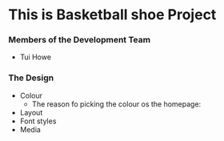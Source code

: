 # This is Basketball shoe Project

### Members of the Development Team
- Tui Howe


### The Design
* Colour
  * The reason fo picking the colour os the homepage:
* Layout
* Font styles
* Media
